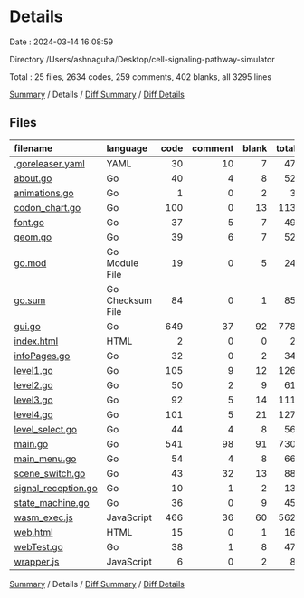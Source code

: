 # Details

Date : 2024-03-14 16:08:59

Directory /Users/ashnaguha/Desktop/cell-signaling-pathway-simulator

Total : 25 files,  2634 codes, 259 comments, 402 blanks, all 3295 lines

[Summary](results.md) / Details / [Diff Summary](diff.md) / [Diff Details](diff-details.md)

## Files
| filename | language | code | comment | blank | total |
| :--- | :--- | ---: | ---: | ---: | ---: |
| [.goreleaser.yaml](/.goreleaser.yaml) | YAML | 30 | 10 | 7 | 47 |
| [about.go](/about.go) | Go | 40 | 4 | 8 | 52 |
| [animations.go](/animations.go) | Go | 1 | 0 | 2 | 3 |
| [codon_chart.go](/codon_chart.go) | Go | 100 | 0 | 13 | 113 |
| [font.go](/font.go) | Go | 37 | 5 | 7 | 49 |
| [geom.go](/geom.go) | Go | 39 | 6 | 7 | 52 |
| [go.mod](/go.mod) | Go Module File | 19 | 0 | 5 | 24 |
| [go.sum](/go.sum) | Go Checksum File | 84 | 0 | 1 | 85 |
| [gui.go](/gui.go) | Go | 649 | 37 | 92 | 778 |
| [index.html](/index.html) | HTML | 2 | 0 | 0 | 2 |
| [infoPages.go](/infoPages.go) | Go | 32 | 0 | 2 | 34 |
| [level1.go](/level1.go) | Go | 105 | 9 | 12 | 126 |
| [level2.go](/level2.go) | Go | 50 | 2 | 9 | 61 |
| [level3.go](/level3.go) | Go | 92 | 5 | 14 | 111 |
| [level4.go](/level4.go) | Go | 101 | 5 | 21 | 127 |
| [level_select.go](/level_select.go) | Go | 44 | 4 | 8 | 56 |
| [main.go](/main.go) | Go | 541 | 98 | 91 | 730 |
| [main_menu.go](/main_menu.go) | Go | 54 | 4 | 8 | 66 |
| [scene_switch.go](/scene_switch.go) | Go | 43 | 32 | 13 | 88 |
| [signal_reception.go](/signal_reception.go) | Go | 10 | 1 | 2 | 13 |
| [state_machine.go](/state_machine.go) | Go | 36 | 0 | 9 | 45 |
| [wasm_exec.js](/wasm_exec.js) | JavaScript | 466 | 36 | 60 | 562 |
| [web.html](/web.html) | HTML | 15 | 0 | 1 | 16 |
| [webTest.go](/webTest.go) | Go | 38 | 1 | 8 | 47 |
| [wrapper.js](/wrapper.js) | JavaScript | 6 | 0 | 2 | 8 |

[Summary](results.md) / Details / [Diff Summary](diff.md) / [Diff Details](diff-details.md)